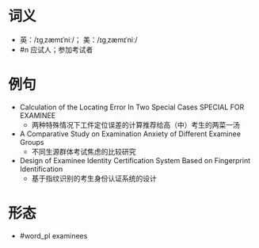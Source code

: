 # 词义
- 英：/ɪɡˌzæmɪˈniː/； 美：/ɪɡˌzæmɪˈniː/
- #n 应试人；参加考试者
# 例句
- Calculation of the Locating Error In Two Special Cases SPECIAL FOR EXAMINEE
	- 两种特殊情况下工件定位误差的计算推荐给高（中）考生的两菜一汤
- A Comparative Study on Examination Anxiety of Different Examinee Groups
	- 不同生源群体考试焦虑的比较研究
- Design of Examinee Identity Certification System Based on Fingerprint Identification
	- 基于指纹识别的考生身份认证系统的设计
# 形态
- #word_pl examinees
